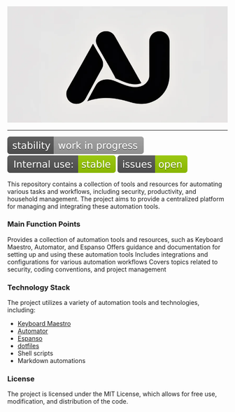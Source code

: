 ![header](images/DTirB7snQeugyrx-wmJWIQ.webp)

---

![stability-work_in_progress](images/stability-work_in_progress-lightgrey.svg)
![internaluse-green](images/internal_use_-stable-green.svg)
![issues-open](images/issues-open-green.svg)

This repository contains a collection of tools and resources for automating various tasks and workflows, including security, productivity, and household management. The project aims to provide a centralized platform for managing and integrating these automation tools.

### Main Function Points
Provides a collection of automation tools and resources, such as Keyboard Maestro, Automator, and Espanso
Offers guidance and documentation for setting up and using these automation tools
Includes integrations and configurations for various automation workflows
Covers topics related to security, coding conventions, and project management

### Technology Stack
The project utilizes a variety of automation tools and technologies, including:

* [Keyboard Maestro](https://www.keyboardmaestro.com/main/)
* [Automator](https://support.apple.com/guide/automator/welcome/mac)
* [Espanso](https://espanso.org/)
* [dotfiles](https://github.com/imhicihu/dotfiles)
* Shell scripts
* Markdown automations

### License
The project is licensed under the MIT License, which allows for free use, modification, and distribution of the code.
